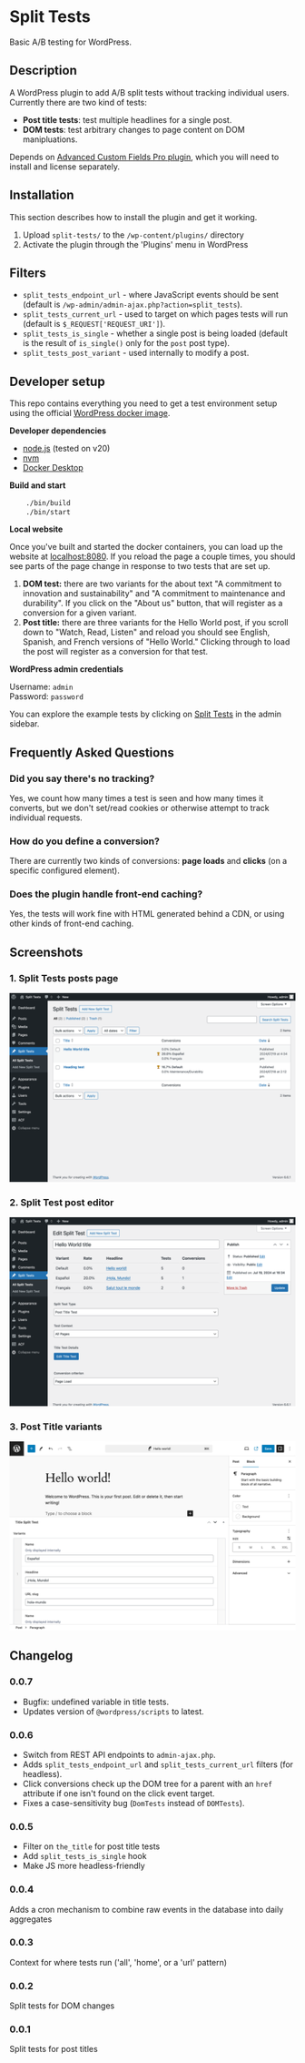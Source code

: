 # Split Tests #
Basic A/B testing for WordPress.

## Description ##

A WordPress plugin to add A/B split tests without tracking individual users. Currently there are two kind of tests:

* **Post title tests**: test multiple headlines for a single post.
* **DOM tests**: test arbitrary changes to page content on DOM manipluations.

Depends on [Advanced Custom Fields Pro plugin](https://www.advancedcustomfields.com/pro/), which you will need to install and license separately.

## Installation ##

This section describes how to install the plugin and get it working.

1. Upload `split-tests/` to the `/wp-content/plugins/` directory
1. Activate the plugin through the 'Plugins' menu in WordPress

## Filters ##

- `split_tests_endpoint_url` - where JavaScript events should be sent (default is `/wp-admin/admin-ajax.php?action=split_tests`).
- `split_tests_current_url` - used to target on which pages tests will run (default is `$_REQUEST['REQUEST_URI']`).
- `split_tests_is_single` - whether a single post is being loaded (default is the result of `is_single()` only for the `post` post type).
- `split_tests_post_variant` - used internally to modify a post.

## Developer setup ##

This repo contains everything you need to get a test environment setup using the official [WordPress docker image](https://hub.docker.com/_/wordpress).

__Developer dependencies__

* [node.js](https://nodejs.org/) (tested on v20)
* [nvm](https://github.com/nvm-sh/nvm#readme)
* [Docker Desktop](https://www.docker.com/products/docker-desktop)

__Build and start__

        ./bin/build
        ./bin/start

__Local website__

Once you've built and started the docker containers, you can load up the website at [localhost:8080](http://localhost:8080). If you reload the page a couple times, you should see parts of the page change in response to two tests that are set up.

1. **DOM test:** there are two variants for the about text "A commitment to innovation and sustainability" and "A commitment to maintenance and durability". If you click on the "About us" button, that will register as a conversion for a given variant.
2. **Post title:** there are three variants for the Hello World post, if you scroll down to "Watch, Read, Listen" and reload you should see English, Spanish, and French versions of "Hello World." Clicking through to load the post will register as a conversion for that test.

__WordPress admin credentials__

Username: `admin`  
Password: `password`

You can explore the example tests by clicking on [Split Tests](http://localhost:8080/wp-admin/edit.php?post_type=split_test) in the admin sidebar.

## Frequently Asked Questions ##

### Did you say there's no tracking? ###

Yes, we count how many times a test is seen and how many times it converts, but we don't set/read cookies or otherwise attempt to track individual requests.

### How do you define a conversion? ###

There are currently two kinds of conversions: **page loads** and **clicks** (on a specific configured element).

### Does the plugin handle front-end caching? ###

Yes, the tests will work fine with HTML generated behind a CDN, or using other kinds of front-end caching.

## Screenshots ##

### 1. Split Tests posts page ###
![Split Tests posts page](assets/screenshot-1.png)

### 2. Split Test post editor ###
![Split Test post editor](assets/screenshot-2.png)

### 3. Post Title variants ###
![Post Title variants](assets/screenshot-3.png)


## Changelog ##

### 0.0.7 ###
- Bugfix: undefined variable in title tests.
- Updates version of `@wordpress/scripts` to latest.

### 0.0.6 ###
- Switch from REST API endpoints to `admin-ajax.php`.
- Adds `split_tests_endpoint_url` and `split_tests_current_url` filters (for headless).
- Click conversions check up the DOM tree for a parent with an `href` attribute if one isn't found on the click event target.
- Fixes a case-sensitivity bug (`DomTests` instead of `DOMTests`).

### 0.0.5 ###
- Filter on `the_title` for post title tests
- Add `split_tests_is_single` hook
- Make JS more headless-friendly

### 0.0.4 ###
Adds a cron mechanism to combine raw events in the database into daily aggregates

### 0.0.3 ###
Context for where tests run ('all', 'home', or a 'url' pattern)

### 0.0.2 ###
Split tests for DOM changes

### 0.0.1 ###
Split tests for post titles